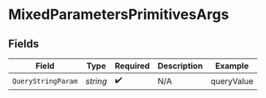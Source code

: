 # MixedParametersPrimitivesArgs


## Fields

| Field              | Type               | Required           | Description        | Example            |
| ------------------ | ------------------ | ------------------ | ------------------ | ------------------ |
| `QueryStringParam` | *string*           | :heavy_check_mark: | N/A                | queryValue         |
